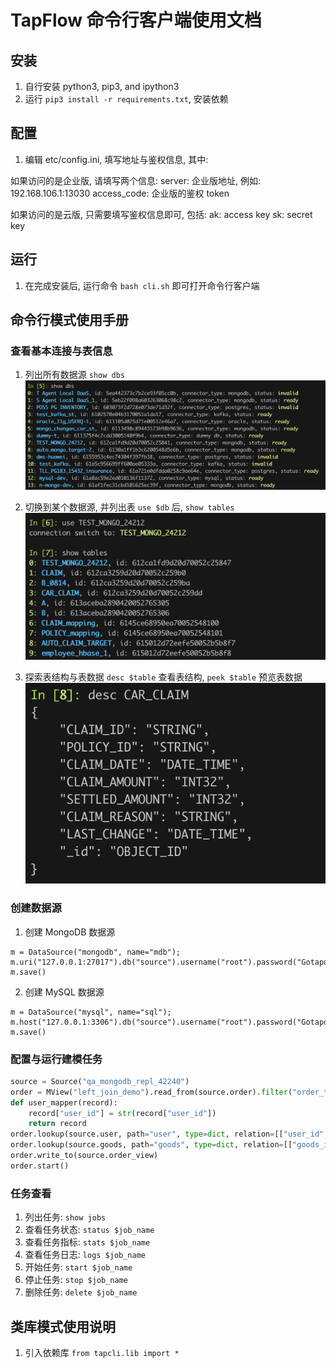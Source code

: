 # TapFlow 命令行客户端使用文档

## 安装
1. 自行安装 python3, pip3, and ipython3 
2. 运行 `pip3 install -r requirements.txt`, 安装依赖

## 配置
1. 编辑 etc/config.ini, 填写地址与鉴权信息, 其中:

如果访问的是企业版, 请填写两个信息:
server: 企业版地址, 例如: 192.168.106.1:13030
access_code: 企业版的鉴权 token

如果访问的是云版, 只需要填写鉴权信息即可, 包括:
ak: access key
sk: secret key

## 运行
1. 在完成安装后, 运行命令 `bash cli.sh` 即可打开命令行客户端

## 命令行模式使用手册
### 查看基本连接与表信息
1. 列出所有数据源
`show dbs`
![](./images/show_db.png)

2. 切换到某个数据源, 并列出表
`use $db` 后, `show tables`
![](./images/show_table.png)

3. 探索表结构与表数据
`desc $table` 查看表结构, `peek $table` 预览表数据
![](./images/desc_table.png)

### 创建数据源
1. 创建 MongoDB 数据源
```
m = DataSource("mongodb", name="mdb");
m.uri("127.0.0.1:27017").db("source").username("root").password("Gotapd8!").type("source").props("authSource=admin");
m.save()
```

2. 创建 MySQL 数据源
```
m = DataSource("mysql", name="sql");
m.host("127.0.0.1:3306").db("source").username("root").password("Gotapd8!");
m.save()
```

### 配置与运行建模任务
```python
source = Source("qa_mongodb_repl_42240")
order = MView("left_join_demo").read_from(source.order).filter("order_time > 2024-01-02")
def user_mapper(record):
    record["user_id"] = str(record["user_id"])
    return record
order.lookup(source.user, path="user", type=dict, relation=[["user_id", "user_id"]], mapper=user_mapper, filter="user_id > 1", fields=["user_id", "user_name"])
order.lookup(source.goods, path="goods", type=dict, relation=[["goods_id", "goods_id"]])
order.write_to(source.order_view)
order.start()
```

### 任务查看
1. 列出任务: `show jobs`
2. 查看任务状态: `status $job_name`
3. 查看任务指标: `stats $job_name`
4. 查看任务日志: `logs $job_name`
5. 开始任务: `start $job_name`
6. 停止任务: `stop $job_name`
7. 删除任务: `delete $job_name`

## 类库模式使用说明
1. 引入依赖库
`from tapcli.lib import *`